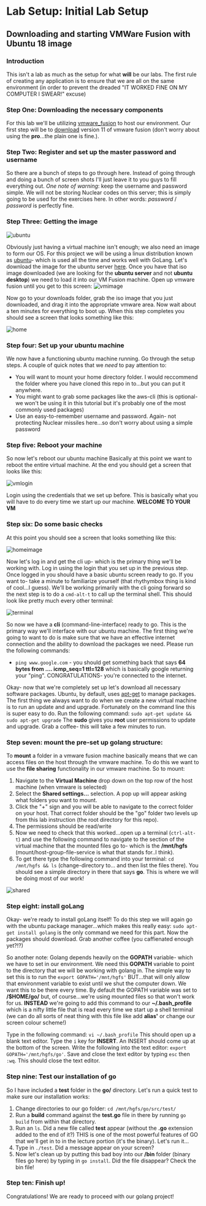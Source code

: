 # Lab Setup: Initial Lab Setup

## Downloading and starting VMWare Fusion with Ubuntu 18 image

### Introduction

This isn't a lab as much as the setup for what **will** be our labs. The first rule of creating any application is to ensure that we are all on the same environment (in order to prevent the dreaded "IT WORKED FINE ON MY COMPUTER I SWEAR!" excuse)

### Step One: Downloading the necessary components

For this lab we'll be utilizing [vmware_fusion](https://www.vmware.com/uk/products/fusion.html) to host our environment. Our first step will be to [download](https://www.vmware.com/uk/products/fusion/fusion-evaluation.html) version 11 of vmware fusion (don't worry about using the **pro**...the plain one is fine.). 

### Step Two: Register and set up the master password and username

So there are a bunch of steps to go through here. Instead of going through and doing a bunch of screen shots I'll just leave it to you guys to fill everything out. _One note of warning_: keep the username and password simple. We will not be storing Nuclear codes on this server; this is simply going to be used for the exercises here. In other words: _password_ / _password_ is perfectly fine.

### Step Three: Getting the image

![ubuntu](./images/ubuntuimg.jpg)

Obviously just having a virtual machine isn't enough; we also need an image to form our OS. For this project we will be using a linux distribution known as [ubuntu](https://www.ubuntu.com/)- which is used all the time and works well with GoLang. Let's download the image for the ubuntu server [here](https://www.ubuntu.com/download/desktop). Once you have that iso image downloaded (we are looking for the **ubuntu server** and not **ubuntu desktop**) we need to load it into our VM Fusion machine. Open up vmware fusion until you get to this screen:
![vmimage](./images/new-vm-step-1.png)

Now go to your downloads folder, grab the iso image that you just downloaded, and drag it into the appropriate vmware area. Now wait about a ten minutes for everything to boot up.
When this step completes you should see a screen that looks something like this:

![home](./images/ubuntuHomescreen.png)

### Step four: Set up your ubuntu machine

We now have a functioning ubuntu machine running. Go through the setup steps. A couple of quick notes that we *need* to pay attention to:

* You will want to mount your home directory folder. I would reccommend the folder where you have cloned this repo in to...but you can put it anywhere.
* You might want to grab some packages like the aws-cli (this is optional- we won't be using it in this tutorial but it's probably one of the most commonly used packages)
* Use an easy-to-remember username and password. Again- not protecting Nuclear missiles here...so don't worry about using a simple password

### Step five: Reboot your machine

So now let's reboot our ubuntu machine
Basically at this point we want to reboot the entire virtual machine. At the end you should get a screen that looks like this:

![vmlogin](./images/community-vm-console.png)

Login using the credentials that we set up before. This is basically what you will have to do every time we start up our machine. **WELCOME TO YOUR VM**

### Step six: Do some basic checks

At this point you should see a screen that looks something like this:

![homeimage](./images/ubuntu1804.jpg)

Now let's log in and get the cli up- which is the primary thing we'll be working with. Log in using the login that you set up  in the previous step. Once logged in you should have a basic ubuntu screen ready to go. If you want to- take a minute to familiarize yourself (that rhythymbox thing is kind of cool...I guess). 
We'll be working primarily with the cli going forward so the next step is to do a `cmd-alt-t` to call up the terminal shell. This should look like pretty much every other terminal:

![terminal](./images/terminalubuntu.png)

So now we have a **cli** (command-line-interface) ready to go. This is the primary way we'll interface with our ubuntu machine. The first thing we're going to want to do is make sure that we have an effective internet connection and the ability to download the packages we need. Please run the following commands:

* `ping www.google.com` - you should get something back that says __64 bytes from .... icmp_seq=1 ttl=128__ which is basically google returning your "ping". CONGRATULATIONS- you're connected to the internet.


Okay- now that we're completely set up let's download all necessary software packages. Ubuntu, by default, uses [apt-get](http://manpages.ubuntu.com/manpages/bionic/man8/apt-get.8.html) to manage packages. The first thing we always want to do when we create a new virtual machine is to run an update and and upgrade. Fortunately on the command line this is super easy to do. Run the following command:
`sudo apt-get update && sudo apt-get upgrade`
The **sudo** gives you **root** user permissions to update and upgrade. 
Grab a coffee- this will take a few minutes to run. 

### Step seven: mount the pre-set up golang structure:

To **mount** a folder in a vmware fusion machine basically means that we can access files on the host through the vmware machine. To do this we want to use the **file sharing** functionality in our vmware machine. So to mount:

1. Navigate to the **Virtual Machine** drop down on the top row of the host machine (when vmware is selected)
2. Select the **Shared settings...** selection. A pop up will appear asking what folders you want to mount.
3. Click the "+" sign and you will be able to navigate to the correct folder on your host. That correct folder should be the "go" folder two levels up from this lab instruction (the root directory for this repo).
4. The permissions should be read/write
5. Now we need to check that this worked...open up a terminal (`ctrl-alt-t`) and use the following command to navigate to the section of the virtual machine that the mounted files go to- which is the __/mnt/hgfs__ (mount/host-group-file-service is what that stands for..I think). 
6. To get there type the following command into your terminal: `cd /mnt/hgfs && ls` (change-directory to... and then list the files there). You should see a simple directory in there that says **go**. This is where we will be doing most of our work! 

![shared](./images/mountedselection.png)

### Step eight: install goLang

Okay- we're ready to install goLang itself! To do this step we will again go with the ubuntu package manager...which makes this really easy:
`sudo apt-get install golang` is the only command we need for this part. Now the packages should download. Grab another coffee (you caffienated enough yet?!?)

So another note: Golang depends heavily on the **GOPATH** variable- which we have to set in our environment. We need this **GOPATH** variable to point to the directory that we will be working with golang in. The simple way to set this is to run the `export GOPATH='/mnt/hgfs'` BUT...that will only allow that environment variable to exist until we shut the computer down.
We want this to be there every time. 
By default the GOPATH variable was set to **/$HOME/go/** but, of course...we're using mounted files so that won't work for us. 
**INSTEAD** we're going to add this command to our **~/.bash_profile** which is a nifty little file that is read every time we start up a shell terminal (we can do all sorts of neat thing with this file like add **alias'** or change our screen colour scheme!)

Type in the following command: `vi ~/.bash_profile` This should open up a blank text editor. Type the `i` key for **INSERT**. An INSERT should come up at the bottom of the screen. Write the following into the text editor:
`export GOPATH='/mnt/hgfs/go'`. Save and close the text editor by typing `esc` then `:wq`. This should close the text editor. 

### Step nine: Test our installation of go

So I have included a **test** folder in the __go/__ directory. Let's run a quick test to make sure our installation works:

1. Change directories to our go folder: `cd /mnt/hgfs/go/src/test/`
2. Run a **build** command against the **test.go** file in there by running `go build` from within that directory.
3. Run an `ls`. Did a new file called **test** appear (without the **.go** extension added to the end of it?) THIS is one of the most powerful features of GO that we'll get in to in the lecture portion (it's the binary). Let's run it...
4. Type in `./test`. Did a message appear on your screen? 
5. Now let's clean up by putting this bad boy into our **/bin** folder (binary files go here) by typing in `go install`. Did the file disappear? Check the bin file!

### Step ten: Finish up! 
Congratulations! We are ready to proceed with our golang project!

